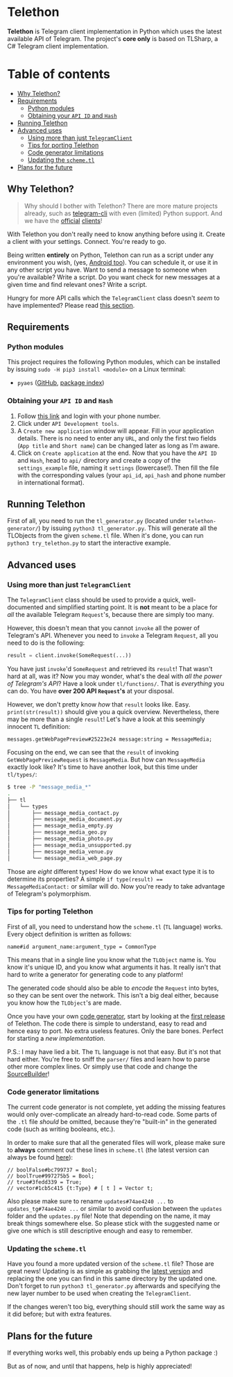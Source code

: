 # Telethon
**Telethon** is Telegram client implementation in Python which uses the latest available API of Telegram.
The project's **core only** is based on TLSharp, a C# Telegram client implementation.

# Table of contents
- [Why Telethon?](#why-telethon)
- [Requirements](#requirements)
  - [Python modules](#python-modules)
  - [Obtaining your `API ID` and `Hash`](#obtaining-your-api-id-and-hash)
- [Running Telethon](#running-telethon)
- [Advanced uses](#advanced-uses)
  - [Using more than just `TelegramClient`](#using-more-than-just-telegramclient)
  - [Tips for porting Telethon](#tips-for-porting-telethon)
  - [Code generator limitations](#code-generator-limitations)
  - [Updating the `scheme.tl`](#updating-the-schemetl)
- [Plans for the future](#plans-for-the-future)

## Why Telethon?
> Why should I bother with Telethon? There are more mature projects already, such as
> [telegram-cli](https://github.com/vysheng/tg) with even (limited) Python support. And we have the
> [official](https://github.com/telegramdesktop/tdesktop) [clients](https://github.com/DrKLO/Telegram)!

With Telethon you don't really need to know anything before using it. Create a client with your settings.
Connect. You're ready to go.

Being written **entirely** on Python, Telethon can run as a script under any environment you wish, (yes,
[Android too](https://f-droid.org/repository/browse/?fdfilter=termux&fdid=com.termux)). You can schedule it,
or use it in any other script you have. Want to send a message to someone when you're available? Write a script.
Do you want check for new messages at a given time and find relevant ones? Write a script.

Hungry for more API calls which the `TelegramClient` class doesn't _seem_ to have implemented?
Please read [this section](#using-more-than-just-telegramclient).

## Requirements
### Python modules
This project requires the following Python modules, which can be installed by issuing `sudo -H pip3 install <module>` on a
Linux terminal:
- `pyaes` ([GitHub](https://github.com/ricmoo/pyaes), [package index](https://pypi.python.org/pypi/pyaes))

### Obtaining your `API ID` and `Hash`
1. Follow [this link](https://my.telegram.org) and login with your phone number.
2. Click under `API Development tools`.
3. A `Create new application` window will appear. Fill in your application details.
There is no need to enter any `URL`, and only the first two fields (`App title` and `Short name`)
can be changed later as long as I'm aware.
4. Click on `Create application` at the end. Now that you have the `API ID` and `Hash`,
head to `api/` directory and create a copy of the `settings_example` file, naming it `settings` (lowercase!).
Then fill the file with the corresponding values (your `api_id`, `api_hash` and phone number in international format).

## Running Telethon
First of all, you need to run the `tl_generator.py` (located under `telethon-generator/`) by issuing
`python3 tl_generator.py`. This will generate all the TLObjects from the given `scheme.tl` file.
When it's done, you can run `python3 try_telethon.py` to start the interactive example.

## Advanced uses
### Using more than just `TelegramClient`
The `TelegramClient` class should be used to provide a quick, well-documented and simplified starting point.
It is **not** meant to be a place for _all_ the available Telegram `Request`'s, because there are simply too many.

However, this doesn't mean that you cannot `invoke` all the power of Telegram's API. Whenever you need to `invoke`
a Telegram `Request`, all you need to do is the following:
```python
result = client.invoke(SomeRequest(...))
```

You have just `invoke`'d `SomeRequest` and retrieved its `result`! That wasn't hard at all, was it? Now you may wonder,
what's the deal with _all the power of Telegram's API_? Have a look under `tl/functions/`.
That is _everything_ you can do. You have **over 200 API `Request`'s** at your disposal.

However, we don't pretty know _how_ that `result` looks like. Easy. `print(str(result))` should give you a quick overview.
Nevertheless, there may be more than a single `result`! Let's have a look at this seemingly innocent `TL` definition:

`messages.getWebPagePreview#25223e24 message:string = MessageMedia;`

Focusing on the end, we can see that the `result` of invoking `GetWebPagePreviewRequest` is `MessageMedia`. But how
can `MessageMedia` exactly look like? It's time to have another look, but this time under `tl/types/`:
```sh
$ tree -P "message_media_*"
.
├── tl
│   └── types
│       ├── message_media_contact.py
│       ├── message_media_document.py
│       ├── message_media_empty.py
│       ├── message_media_geo.py
│       ├── message_media_photo.py
│       ├── message_media_unsupported.py
│       ├── message_media_venue.py
│       └── message_media_web_page.py
```
Those are _eight_ different types! How do we know what exact type it is to determine its properties? A simple
`if type(result) == MessageMediaContact:` or similar will do. Now you're ready to take advantage of Telegram's polymorphism.

### Tips for porting Telethon
First of all, you need to understand how the `scheme.tl` (`TL` language) works. Every object definition is written as follows:

`name#id argument_name:argument_type = CommonType`

This means that in a single line you know what the `TLObject` name is. You know it's unique ID,
and you know what arguments it has. It really isn't that hard to write a generator for generating code to any platform!

The generated code should also be able to _encode_ the `Request` into bytes, so they can be sent over the network.
This isn't a big deal either, because you know how the `TLObject`'s are made.

Once you have your own [code generator](tl_generator.py), start by looking at the
[first release](https://github.com/LonamiWebs/Telethon/releases/tag/v0.1) of Telethon.
The code there is simple to understand, easy to read and hence easy to port. No extra useless features.
Only the bare bones. Perfect for starting a _new implementation_.

P.S.: I may have lied a bit. The `TL` language is not that easy. But it's not that hard either.
You're free to sniff the `parser/` files and learn how to parse other more complex lines.
Or simply use that code and change the [SourceBuilder](parser/source_builder.py)!

### Code generator limitations
The current code generator is not complete, yet adding the missing features would only over-complicate an already hard-to-read code.
Some parts of the `.tl` file _should_ be omitted, because they're "built-in" in the generated code (such as writing booleans, etc.).

In order to make sure that all the generated files will work, please make sure to **always** comment out these lines in `scheme.tl`
(the latest version can always be found
[here](https://github.com/telegramdesktop/tdesktop/blob/master/Telegram/SourceFiles/mtproto/scheme.tl)):

```tl
// boolFalse#bc799737 = Bool;
// boolTrue#997275b5 = Bool;
// true#3fedd339 = True;
// vector#1cb5c415 {t:Type} # [ t ] = Vector t;
```

Also please make sure to rename `updates#74ae4240 ...` to `updates_tg#74ae4240 ...` or similar to avoid confusion between
the `updates` folder and the `updates.py` file! Note that depending on the name, it may break things somewhere else. So
please stick with the suggested name or give one which is still descriptive enough and easy to remember.

### Updating the `scheme.tl`
Have you found a more updated version of the `scheme.tl` file? Those are great news! Updating is as simple as grabbing the
[latest version](https://github.com/telegramdesktop/tdesktop/blob/master/Telegram/SourceFiles/mtproto/scheme.tl) and
replacing the one you can find in this same directory by the updated one. Don't forget to run `python3 tl_generator.py`
afterwards and specifying the new layer number to be used when creating the `TelegramClient`.

If the changes weren't too big, everything should still work the same way as it did before; but with extra features.

## Plans for the future
If everything works well, this probably ends up being a Python package :)

But as of now, and until that happens, help is highly appreciated!

